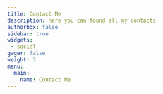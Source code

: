 ```yaml
---
title: Contact Me
description: here you can found all my contacts 
authorbox: false
sidebar: true 
widgets:
 - social
gager: false
weight: 3
menu:
  main:
    name: Contact Me
---
```


